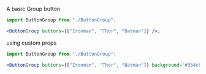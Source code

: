 A basic Group button

```jsx
import ButtonGroup from "./ButtonGroup";

<ButtonGroup buttons={["Ironman", "Thor", "Batman"]} />;
```

using custom props

```jsx
import ButtonGroup from "./ButtonGroup";

<ButtonGroup buttons={["Ironman", "Thor", "Batman"]} background="#334c66" color="#ffffff" borderRadius="0.8rem" />;
```
